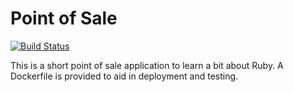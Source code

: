 # Point of Sale

[![Build Status](https://drone.io/github.com/funkymonkeymonk/point-of-sale/status.png)](https://drone.io/github.com/funkymonkeymonk/point-of-sale/latest)

This is a short point of sale application to learn a bit about Ruby. A Dockerfile is provided to aid in deployment and testing.


